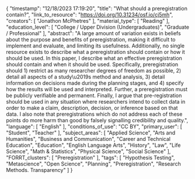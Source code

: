 {
    "timestamp": "12/18/2023 17:19:20",
    "title": "What should a preregistration contain?",
    "link_to_resource": "https://doi.org/10.31234/osf.io/cj5mh",
    "creators": [
        "Jonathon McPhetres"
    ],
    "material_type": [
        "Reading"
    ],
    "education_level": [
        "College / Upper Division (Undergraduates)",
        "Graduate / Professional"
    ],
    "abstract": "A large amount of variation exists in beliefs about the purpose and benefits of preregistration, making it difficult to implement and evaluate, and limiting its usefulness. Additionally, no single resource exists to describe what a preregistration should contain or how it should be used. In this paper, I describe what an effective preregistration should contain and when it should be used. Specifically, preregistration should 1) restrict as many researcher degrees of freedom as possible, 2) detail all aspects of a study\u2019s method and analysis, 3) detail information on decisions made during the planning stages, and 4) specify how the results will be used and interpreted. Further, a preregistration must be publicly verifiable and permanent. Finally, I argue that pre-registration should be used in any situation where researchers intend to collect data in order to make a claim, description, decision, or inference based on that data. I also note that preregistrations which do not address each of these points do more harm than good by falsely signalling credibility and quality.",
    "language": [
        "English"
    ],
    "conditions_of_use": "CC BY",
    "primary_user": [
        "Student",
        "Teacher"
    ],
    "subject_areas": [
        "Applied Science",
        "Arts and Humanities",
        "Business and Communication",
        "Career and Technical Education",
        "Education",
        "English Language Arts",
        "History",
        "Law",
        "Life Science",
        "Math & Statistics",
        "Physical Science",
        "Social Science"
    ],
    "FORRT_clusters": [
        "Preregistration"
    ],
    "tags": [
        "Hypothesis Testing",
        "Metascience",
        "Open Science",
        "Planning",
        "Preregistration",
        "Research Methods. Transparency"
    ]
}